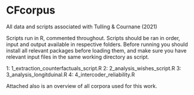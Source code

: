 # CFcorpus
All data and scripts associated with Tulling &amp; Cournane (2021)

Scripts run in R, commented throughout. 
Scripts should be ran in order, input and output available in respective folders.
Before running you should install all relevant packages before loading them, 
and make sure you have relevant input files in the same working directory as script.

1: 1_extraction_counterfactuals_script.R
2: 2_analysis_wishes_script.R
3: 3_analysis_longitduinal.R
4: 4_intercoder_reliability.R

Attached also is an overview of all corpora used for this work.
